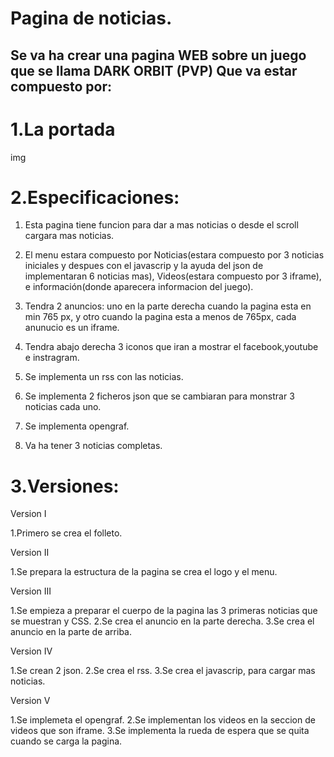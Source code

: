 # Pagina de noticias.
Se va ha crear una pagina WEB sobre un juego que se llama DARK ORBIT (PVP)
Que va estar compuesto por:
------------------------------------------------------------------------------------------------------------------------------------------
# 1.La portada 

img

# 2.Especificaciones:

  1. Esta pagina tiene funcion para dar a mas noticias o desde el scroll cargara mas noticias.

  2. El menu estara compuesto por Noticias(estara compuesto por 3 noticias iniciales y despues con el javascrip y la ayuda del json de            implementaran 6 noticias mas), Videos(estara compuesto por 3 iframe), e información(donde aparecera informacion del juego).
 
  3. Tendra 2 anuncios: uno en la parte derecha cuando la pagina esta en min 765 px, y otro cuando la pagina esta a menos de 765px, cada anunucio es un iframe.
  
  4. Tendra abajo derecha 3 iconos que iran a mostrar el facebook,youtube e instragram.
  
  5. Se implementa un rss con las noticias.
  
  6. Se implementa 2 ficheros json que se cambiaran para monstrar 3 noticias cada uno.
  
  7. Se implementa opengraf.
  
  8. Va ha tener 3 noticias completas.
  
  
  
# 3.Versiones:

  Version I
  
  1.Primero se crea el folleto.
  
  Version II
  
  1.Se prepara la estructura de la pagina se crea el logo y el menu.
  
  Version III
  
  1.Se empieza a preparar el cuerpo de la pagina las 3 primeras noticias que se muestran y CSS.
  2.Se crea el anuncio en la parte derecha.
  3.Se crea el anuncio en la parte de arriba.
  
  Version IV
  
  1.Se crean 2 json.
  2.Se crea el rss.
  3.Se crea el javascrip, para cargar mas noticias.
  
  Version V
  
  1.Se implemeta el opengraf.
  2.Se implementan los videos en la seccion de videos que son iframe.
  3.Se implementa la rueda de espera que se quita cuando se carga la pagina.
  
  
  
